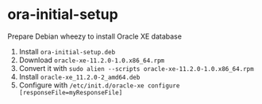 # ora-initial-setup

Prepare Debian wheezy to install Oracle XE database

1. Install `ora-initial-setup.deb`
2. Download `oracle-xe-11.2.0-1.0.x86_64.rpm`
3. Convert it with `sudo alien --scripts oracle-xe-11.2.0-1.0.x86_64.rpm`
4. Install `oracle-xe_11.2.0-2_amd64.deb`
5. Configure with `/etc/init.d/oracle-xe configure [responseFile=myResponseFile]`
